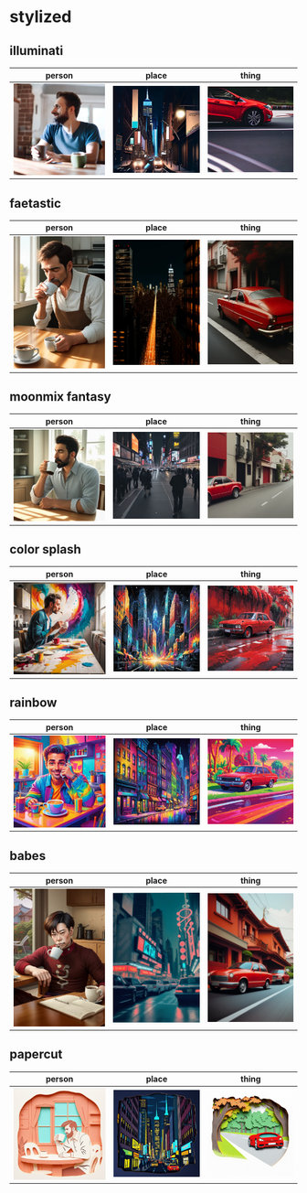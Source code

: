 # stylized

## illuminati
| person | place | thing |
| --- | --- | --- |
| ![illuminati person preview](/images/illuminati_person.webp?raw=true) | ![illuminati place preview](/images/illuminati_place.webp?raw=true) | ![illuminati thing preview](/images/illuminati_thing.webp?raw=true) |

## faetastic
| person | place | thing |
| --- | --- | --- |
| ![faetastic person preview](/images/faetastic_person.webp?raw=true) | ![faetastic place preview](/images/faetastic_place.webp?raw=true) | ![faetastic thing preview](/images/faetastic_thing.webp?raw=true) |

## moonmix fantasy
| person | place | thing |
| --- | --- | --- |
| ![moonmix fantasy person preview](/images/moonmix_fantasy_person.webp?raw=true) | ![moonmix fantasy place preview](/images/moonmix_fantasy_place.webp?raw=true) | ![moonmix fantasy thing preview](/images/moonmix_fantasy_thing.webp?raw=true) |

## color splash
| person | place | thing |
| --- | --- | --- |
| ![color splash person preview](/images/color_splash_person.webp?raw=true) | ![color splash place preview](/images/color_splash_place.webp?raw=true) | ![color splash thing preview](/images/color_splash_thing.webp?raw=true) |

## rainbow
| person | place | thing |
| --- | --- | --- |
| ![rainbow person preview](/images/rainbow_person.webp?raw=true) | ![rainbow place preview](/images/rainbow_place.webp?raw=true) | ![rainbow thing preview](/images/rainbow_thing.webp?raw=true) |

## babes
| person | place | thing |
| --- | --- | --- |
| ![babes person preview](/images/babes_person.webp?raw=true) | ![babes place preview](/images/babes_place.webp?raw=true) | ![babes thing preview](/images/babes_thing.webp?raw=true) |

## papercut
| person | place | thing |
| --- | --- | --- |
| ![papercut person preview](/images/papercut_person.webp?raw=true) | ![papercut place preview](/images/papercut_place.webp?raw=true) | ![papercut thing preview](/images/papercut_thing.webp?raw=true) |

